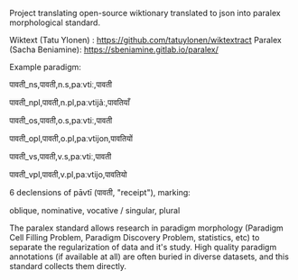 Project translating open-source wiktionary translated to json  into paralex morphological standard.

Wiktext (Tatu Ylonen) : https://github.com/tatuylonen/wiktextract
Paralex (Sacha Beniamine): https://sbeniamine.gitlab.io/paralex/


Example paradigm:

पावती_ns,पावती,n.s,paːvtiː,पावती

पावती_npl,पावती,n.pl,paːvtijãː,पावतियाँ

पावती_os,पावती,o.s,paːvtiː,पावती

पावती_opl,पावती,o.pl,paːvtijon,पावतियों

पावती_vs,पावती,v.s,paːvtiː,पावती

पावती_vpl,पावती,v.pl,paːvtijo,पावतियो

6 declensions of pāvtī (पावती, "receipt"), marking:

oblique, nominative, vocative / singular, plural


The paralex standard allows research in paradigm morphology (Paradigm Cell Filling Problem, Paradigm Discovery Problem, statistics, etc) to separate the regularization of data and it's study. High quality paradigm annotations (if available at all) are often buried in diverse datasets, and this standard collects them directly.
